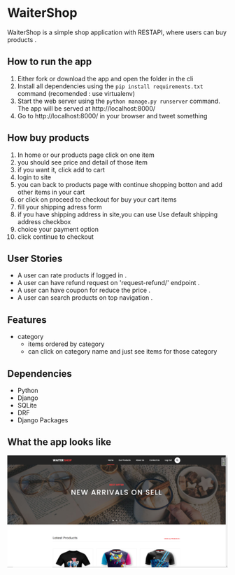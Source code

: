 # WaiterShop
WaiterShop is a simple shop application with RESTAPI, where users can buy products .

##  How to run the app
1. Either fork or download the app and open the folder in the cli
2. Install all dependencies using the `pip install requirements.txt` command (recomended : use virtualenv)
3. Start the web server using the `python manage.py runserver` command. The app will be served at http://localhost:8000/ 
4. Go to http://localhost:8000/ in your browser and tweet something



## How buy products
1. In home or our products page click on one item
2. you should see price and detail of those item
3. if you want it, click add to cart
4. login to site
5. you can back to products page with continue shopping botton and add other items in your cart
6. or click on proceed to checkout for buy your cart items
7. fill your shipping adress form
8. if you have shipping address in site,you can use Use default shipping address checkbox
9. choice your payment option
10. click continue to checkout


## User Stories
- A user can rate products if logged in .
- A user can have refund request on 'request-refund/' endpoint .
- A user can have coupon for reduce the price .
- A user can search products on top navigation .


## Features
  
- category
  - items ordered by category
  - can click on category name and just see items for those category

  

## Dependencies
- Python
- Django
- SQLite
- DRF
- Django Packages

## What the app looks like
![ScreenShot](screenshots/ScreenshotHome.png)
